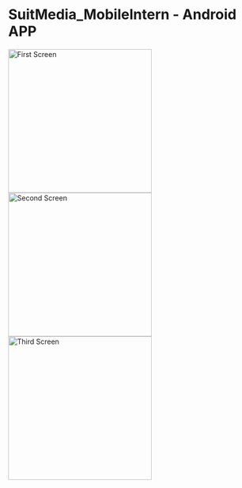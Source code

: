 # SuitMedia_MobileIntern - Android APP

<img src="https://github.com/Zechrs/SuitMedia_MobileIntern/assets/88543583/7e11336d-0e69-4495-a2a6-5253330ecee0" alt="First Screen" width="290"/>
<img src="https://github.com/Zechrs/SuitMedia_MobileIntern/assets/88543583/eceb5b3b-ad1e-43c7-a2f4-cda44252512f" alt="Second Screen" width="290"/>
<img src="https://github.com/Zechrs/SuitMedia_MobileIntern/assets/88543583/267e6f36-c251-42a9-9924-f099f69d5cf6" alt="Third Screen" width="290"/>


